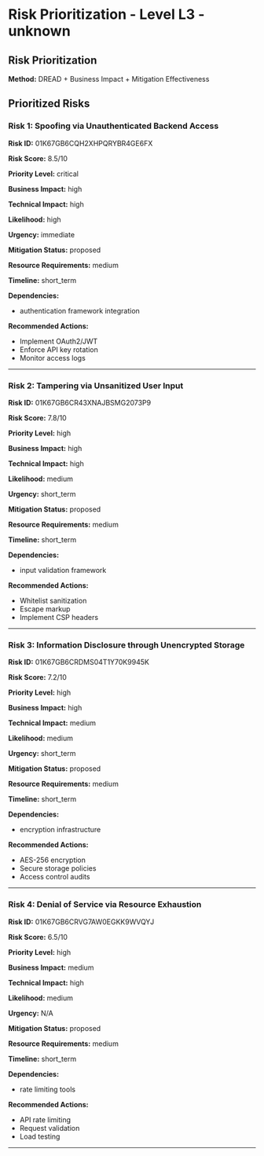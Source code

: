 # Risk Prioritization - Level L3 - unknown

## Risk Prioritization

**Method:** DREAD + Business Impact + Mitigation Effectiveness

## Prioritized Risks

### Risk 1: Spoofing via Unauthenticated Backend Access

**Risk ID:** 01K67GB6CQH2XHPQRYBR4GE6FX

**Risk Score:** 8.5/10

**Priority Level:** critical

**Business Impact:** high

**Technical Impact:** high

**Likelihood:** high

**Urgency:** immediate

**Mitigation Status:** proposed

**Resource Requirements:** medium

**Timeline:** short_term

**Dependencies:**
- authentication framework integration

**Recommended Actions:**
- Implement OAuth2/JWT
- Enforce API key rotation
- Monitor access logs

---

### Risk 2: Tampering via Unsanitized User Input

**Risk ID:** 01K67GB6CR43XNAJBSMG2073P9

**Risk Score:** 7.8/10

**Priority Level:** high

**Business Impact:** high

**Technical Impact:** high

**Likelihood:** medium

**Urgency:** short_term

**Mitigation Status:** proposed

**Resource Requirements:** medium

**Timeline:** short_term

**Dependencies:**
- input validation framework

**Recommended Actions:**
- Whitelist sanitization
- Escape markup
- Implement CSP headers

---

### Risk 3: Information Disclosure through Unencrypted Storage

**Risk ID:** 01K67GB6CRDMS04T1Y70K9945K

**Risk Score:** 7.2/10

**Priority Level:** high

**Business Impact:** high

**Technical Impact:** medium

**Likelihood:** medium

**Urgency:** short_term

**Mitigation Status:** proposed

**Resource Requirements:** medium

**Timeline:** short_term

**Dependencies:**
- encryption infrastructure

**Recommended Actions:**
- AES-256 encryption
- Secure storage policies
- Access control audits

---

### Risk 4: Denial of Service via Resource Exhaustion

**Risk ID:** 01K67GB6CRVG7AW0EGKK9WVQYJ

**Risk Score:** 6.5/10

**Priority Level:** high

**Business Impact:** medium

**Technical Impact:** high

**Likelihood:** medium

**Urgency:** N/A

**Mitigation Status:** proposed

**Resource Requirements:** medium

**Timeline:** short_term

**Dependencies:**
- rate limiting tools

**Recommended Actions:**
- API rate limiting
- Request validation
- Load testing

---


